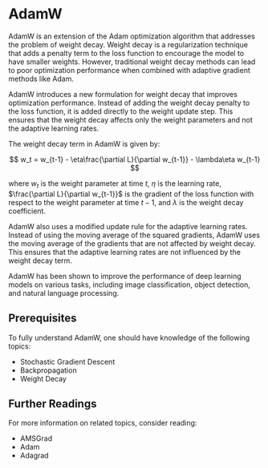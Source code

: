 # AdamW

AdamW is an extension of the Adam optimization algorithm that addresses the problem of weight decay. Weight decay is a regularization technique that adds a penalty term to the loss function to encourage the model to have smaller weights. However, traditional weight decay methods can lead to poor optimization performance when combined with adaptive gradient methods like Adam.

AdamW introduces a new formulation for weight decay that improves optimization performance. Instead of adding the weight decay penalty to the loss function, it is added directly to the weight update step. This ensures that the weight decay affects only the weight parameters and not the adaptive learning rates.

The weight decay term in AdamW is given by:

$$
w_t = w_{t-1} - \eta\frac{\partial L}{\partial w_{t-1}} - \lambda\eta w_{t-1}
$$

where $w_t$ is the weight parameter at time $t$, $\eta$ is the learning rate, $\frac{\partial L}{\partial w_{t-1}}$ is the gradient of the loss function with respect to the weight parameter at time $t-1$, and $\lambda$ is the weight decay coefficient.

AdamW also uses a modified update rule for the adaptive learning rates. Instead of using the moving average of the squared gradients, AdamW uses the moving average of the gradients that are not affected by weight decay. This ensures that the adaptive learning rates are not influenced by the weight decay term.

AdamW has been shown to improve the performance of deep learning models on various tasks, including image classification, object detection, and natural language processing.

## Prerequisites

To fully understand AdamW, one should have knowledge of the following topics:

- Stochastic Gradient Descent
- Backpropagation
- Weight Decay

## Further Readings

For more information on related topics, consider reading:

- AMSGrad
- Adam
- Adagrad
